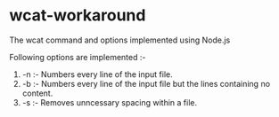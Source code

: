 # wcat-workaround
The wcat command and options implemented using Node.js

Following options are implemented :- 

1. -n    :-    Numbers every line of the input file.
2. -b    :-    Numbers every line of the input file but the lines containing no content.
3. -s    :-    Removes unncessary spacing within a file.
